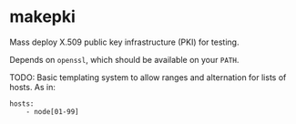 # makepki

Mass deploy X.509 public key infrastructure (PKI) for testing.

Depends on `openssl`, which should be available on your `PATH`.

TODO: Basic templating system to allow ranges and alternation for lists of hosts. As in:
    
    hosts:
        - node[01-99]